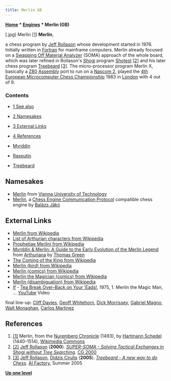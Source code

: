 ```yaml
---
title: Merlin GB
---
```

**[Home](Home "Home") \* [Engines](Engines "Engines") \* Merlin (GB)**



[.jpg) Merlin <a id="cite-note-1" href="#cite-ref-1">[1]</a>
**Merlin**,  

a chess program by [Jeff Rollason](Jeff_Rollason "Jeff Rollason") whose development started in 1976. Initially written in [Fortran](Fortran "Fortran") for mainframe computers. Merlin already focused on a [Swapping Off Material Analyzer](SOMA#SOMAALGO "SOMA") (SOMA) approach of the whole board, which was later refined in Rollason's [Shogi](Shogi "Shogi") program [Shotest](index.php?title=Shotest&action=edit&redlink=1 "Shotest (page does not exist)") <a id="cite-note-2" href="#cite-ref-2">[2]</a> and his later chess program [Treebeard](Treebeard "Treebeard") <a id="cite-note-3" href="#cite-ref-3">[3]</a>. 
The micro-processor program Merlin X, basically a [Z80](Z80 "Z80") [Assembly](Assembly "Assembly") port to run on a [Nascom 2](https://en.wikipedia.org/wiki/Nascom), played the [4th European Microcomputer Chess Championship](European_MCC_1983 "European MCC 1983") 1983 in [London](https://en.wikipedia.org/wiki/London) with 4 out of 9. 



### Contents


* [1 See also](#see-also)
* [2 Namesakes](#namesakes)
* [3 External Links](#external-links)
* [4 References](#references)






* [Myrddin](Myrddin "Myrddin")
* [Rasputin](Rasputin "Rasputin")
* [Treebeard](Treebeard "Treebeard")


## Namesakes


* [Merlin](Merlin "Merlin") from [Vienna University of Technology](Vienna_University_of_Technology "Vienna University of Technology")
* [Merlin](Merlin_(HU) "Merlin (HU)"), a [Chess Engine Communication Protocol](Chess_Engine_Communication_Protocol "Chess Engine Communication Protocol") compatible chess engine by [Balázs Jákó](Bal%C3%A1zs_Jako "Balázs Jako")


## External Links


* [Merlin from Wikipedia](https://en.wikipedia.org/wiki/Merlin)
* [List of Arthurian characters from Wikipedia](https://en.wikipedia.org/wiki/List_of_Arthurian_characters)
* [Prophetiae Merlini from Wikipedia](https://en.wikipedia.org/wiki/Prophetiae_Merlini)
* [Myrddin & Merlin: A Guide to the Early Evolution of the Merlin Legend](http://www.arthuriana.co.uk/n&q/myrddin.htm) from [Arthuriana](http://www.arthuriana.co.uk/index.html) by [Thomas Green](http://www.arthuriana.co.uk/contact.htm)
* [The Coming of the King from Wikipedia](https://en.wikipedia.org/wiki/The_Coming_of_the_King)
* [Merlin (bird) from Wikipedia](https://en.wikipedia.org/wiki/Merlin_%28bird%29)
* [Merlin (comics) from Wikipedia](https://en.wikipedia.org/wiki/Merlin_%28comics%29)
* [Merlin the Magician (comics) from Wikipedia](https://en.wikipedia.org/wiki/Merlin_the_Magician_%28comics%29)
* [Merlin (disambiguation) from Wikipedia](https://en.wikipedia.org/wiki/Merlin_%28disambiguation%29)
* [If](Category:If "Category:If") - [Tea Break Over–Back on Your 'Eads!](https://en.wikipedia.org/wiki/Tea_Break_Over%E2%80%93Back_on_Your_%27Eads!), 1975, 1. Merlin the Magic Man, ... [YouTube](https://en.wikipedia.org/wiki/YouTube) Video


 final line-up: [Cliff Davies](https://en.wikipedia.org/wiki/Cliff_Davies_(musician)), [Geoff Whitehorn](https://en.wikipedia.org/wiki/Geoff_Whitehorn), [Dick Morrissey](https://en.wikipedia.org/wiki/Dick_Morrissey), [Gabriel Magno](http://www.gabrielmagno.com/), [Walt Monaghan](https://en.wikipedia.org/wiki/Walt_Monaghan), [Carlos Martinez](https://www.discogs.com/artist/928521-Carlos-Martinez-2)
 
## References


1. <a id="cite-ref-1" href="#cite-note-1">[1]</a> Merlin, from the [Nuremberg Chronicle](https://en.wikipedia.org/wiki/Nuremberg_Chronicle) (1493), by [Hartmann Schedel](https://en.wikipedia.org/wiki/Hartmann_Schedel) (1440-1514), [Wikimedia Commons](https://en.wikipedia.org/wiki/Wikimedia_Commons)
2. <a id="cite-ref-2" href="#cite-note-2">[2]</a> [Jeff Rollason](Jeff_Rollason "Jeff Rollason") (**2000**). *[SUPER-SOMA - Solving Tactical Exchanges in Shogi without Tree Searching](http://link.springer.com/chapter/10.1007/3-540-45579-5_19)*. [CG 2000](CG_2000 "CG 2000")
3. <a id="cite-ref-3" href="#cite-note-3">[3]</a> [Jeff Rollason](Jeff_Rollason "Jeff Rollason"), [Didzis Cirulis](index.php?title=Didzis_Cirulis&action=edit&redlink=1 "Didzis Cirulis (page does not exist)") (**2005**). *[Treebeard - A new way to do Chess](http://www.aifactory.co.uk/newsletter/2005_02_treebeard_chess.htm)*. [AI Factory](AI_Factory "AI Factory"), Summer 2005

**[Up one level](Engines "Engines")**







 
